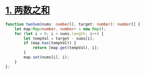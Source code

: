 # [1. 两数之和](https://leetcode.cn/problems/two-sum/)
```typescript
function twoSum(nums: number[], target: number): number[] {
    let map:Map<number, number> = new Map();
    for (let i = 0; i < nums.length; i++) {
        let tempVal = target - nums[i];
        if (map.has(tempVal)) {
            return [map.get(tempVal), i];
        }
        map.set(nums[i], i);
    }
};
```